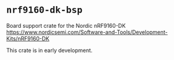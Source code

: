 # `nrf9160-dk-bsp`

Board support crate for the Nordic nRF9160-DK
https://www.nordicsemi.com/Software-and-Tools/Development-Kits/nRF9160-DK

This crate is in early development.
